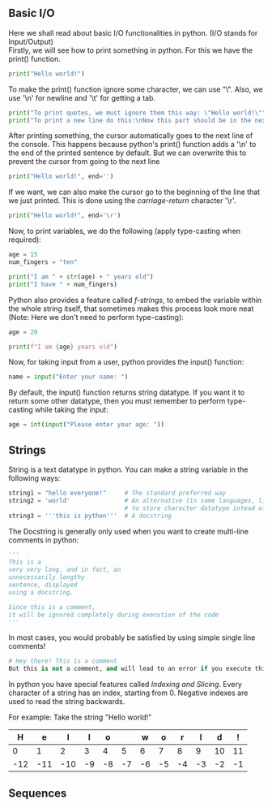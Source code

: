## Basic I/O

Here we shall read about basic I/O functionalities in python. (I/O stands for Input/Output)\
Firstly, we will see how to print something in python. For this we have the print() function.

```python
print("Hello world!")
```

To make the print() function ignore some character, we can use "\\". Also, we use '\n' for newline and '\t' for getting a tab.

```python
print("To print quotes, we must ignore them this way: \"Hello world!\"")
print("To print a new line do this:\nNow this part should be in the next line")
```

After printing something, the cursor automatically goes to the next line of the console. This happens because python's print() function adds a '\n' to the end of the printed sentence by default. But we can overwrite this to prevent the cursor from going to the next line

```python
print("Hello world!", end='')
```

If we want, we can also make the cursor go to the beginning of the line that we just printed. This is done using the *carriage-return* character '\r'.

```python
print("Hello world!", end='\r')
```

Now, to print variables, we do the following (apply type-casting when required):

```py
age = 15
num_fingers = "ten"

print("I am " + str(age) + " years old")
print("I have " + num_fingers)
```

Python also provides a feature called *f-strings*, to embed the variable within the whole string itself, that sometimes makes this process look more neat (Note: Here we don't need to perform type-casting):

```py
age = 20

print(f"I am {age} years old")
```

Now, for taking input from a user, python provides the input() function:

```py
name = input("Enter your name: ")
```

By default, the input() function returns string datatype. If you want it to return some other datatype, then you must remember to perform type-casting while taking the input:

```py
age = int(input("Please enter your age: "))
```

## Strings

String is a text datatype in python. You can make a string variable in the following ways:

```py
string1 = "hello everyone!"     # The standard preferred way
string2 = 'world'               # An alternative (in some languages, like C, this way is used
                                # to store character datatype intead of strings)
string3 = '''this is python'''  # A docstring
```

The Docstring is generally only used when you want to create multi-line comments in python:

```py
'''
This is a
very very long, and in fact, an
unnecessarily lengthy
sentence, displayed
using a docstring.

Since this is a comment,
it will be ignored completely during execution of the code
'''
```

In most cases, you would probably be satisfied by using simple single line comments!

```py
# Hey there! This is a comment
But this is not a comment, and will lead to an error if you execute this line!
```

In python you have special features called *Indexing and Slicing*. Every character of a string has an index, starting from 0. Negative indexes are used to read the string backwards.

For example: Take the string "Hello world!"

| H | e | l | l | o |   | w | o | r | l | d | ! |
|---|---|---|---|---|---|---|---|---|---|---|---|
| 0 | 1 | 2 | 3 | 4 | 5 | 6 | 7 | 8 | 9 | 10 | 11 |
|-12|-11|-10|-9|-8|-7|-6|-5|-4|-3|-2|-1|



## Sequences